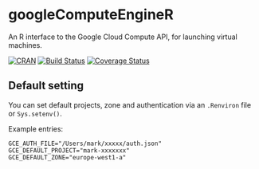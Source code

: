 # googleComputeEngineR
An R interface to the Google Cloud Compute API, for launching virtual machines.

[![CRAN](http://www.r-pkg.org/badges/version/googleComputeEngineR)](http://cran.r-project.org/package=googleComputeEngineR)
[![Build Status](https://travis-ci.org/MarkEdmondson1234/googleComputeEngineR.png?branch=master)](https://travis-ci.org/MarkEdmondson1234/googleComputeEngineR)
[![Coverage Status](https://img.shields.io/codecov/c/github/MarkEdmondson1234/googleComputeEngineR/master.svg)](https://codecov.io/github/MarkEdmondson1234/googleComputeEngineR?branch=master)

## Default setting

You can set default projects, zone and authentication via an `.Renviron` file or `Sys.setenv()`.

Example entries:

```
GCE_AUTH_FILE="/Users/mark/xxxxx/auth.json"
GCE_DEFAULT_PROJECT="mark-xxxxxxx"
GCE_DEFAULT_ZONE="europe-west1-a"
```
